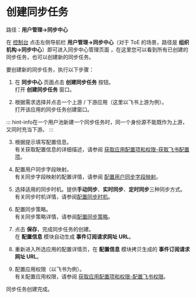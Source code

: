 # 创建同步任务

<LastUpdated/>

路径：**用户管理->同步中心**

在 [控制台](https://console.authing.cn/) 点击左侧导航栏 **用户管理->同步中心**（对于 ToE 的场景，路径是 **组织机构->同步中心**）即可进入同步中心管理页面 ，在这里您可以看到所有已创建的同步任务，也可以创建新的同步任务。

要创建新的同步任务，执行以下步骤：

1. 在 **同步中心** 页面点击 **创建同步任务** 按钮。</br>
打开 **创建同步任务** 窗口。

2. 根据需求选择并点击一个上游 / 下游应用（这里以飞书上游为例）。</br>
打开该应用的同步任务创建窗口。

::: hint-info​
在一个用户池新建一个同步任务时，同一个身份源不能既作为上游，又同时充当下游。
:::

3. 根据提示填写配置信息。</br>有关获取配置信息的详细描述，请参阅 [获取应用配置项和权限-获取飞书配置项](/guides/sync-new/create-sync-new/get-config-new/feishu.md#获取飞书配置项)。

4. 配置用户同步字段映射。</br>有关同步字段映射的配置详情，请参阅 [配置用户同步字段映射](/guides/sync-new/create-sync-new/field-mapping-new.md)。

5. 选择适用的同步时机。提供**手动同步**、**实时同步**、**定时同步**三种同步方式。</br>有关同步时机详情，请参阅[配置同步时机](/guides/sync-new/create-sync-new/sync-type-new.md)。

6. 配置同步策略。</br>有关同步策略详情，请参阅[配置同步策略](/guides/sync-new/create-sync-new/sync-policy-new.md)。

7. 点击 **保存**，完成同步任务的创建。</br>在 **配置信息** 模块自动生成 **事件订阅请求网址 URL**。

8. 重新进入所选应用的配置详情页，在 **配置信息** 模块拷贝生成的 **事件订阅请求网址 URL**。

9. 配置应用权限（以飞书为例）。</br>有关配置应用权限，请参阅 [获取应用配置项和权限-配置飞书权限](/guides/sync-new/create-sync-new/get-config-new/feishu.md#配置飞书权限)。

同步任务创建完成。